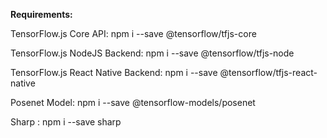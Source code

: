 **Requirements:**

TensorFlow.js Core API: npm i --save @tensorflow/tfjs-core

TensorFlow.js NodeJS Backend: npm i --save @tensorflow/tfjs-node

TensorFlow.js React Native Backend: npm i --save @tensorflow/tfjs-react-native

Posenet Model: npm i --save @tensorflow-models/posenet

Sharp : npm i --save sharp